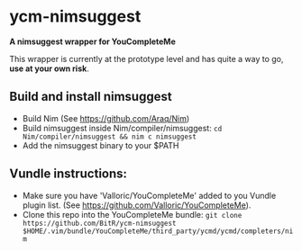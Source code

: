# ycm-nimsuggest
**A nimsuggest wrapper for YouCompleteMe**

This wrapper is currently at the prototype level and has quite a way to go, **use at your own risk**.

## Build and install nimsuggest
- Build Nim (See https://github.com/Araq/Nim)
- Build nimsuggest inside Nim/compiler/nimsuggest:
    `cd Nim/compiler/nimsuggest && nim c nimsuggest`
- Add the nimsuggest binary to your $PATH

## Vundle instructions:
- Make sure you have 'Valloric/YouCompleteMe' added to you Vundle plugin list. (See https://github.com/Valloric/YouCompleteMe).
- Clone this repo into the YouCompleteMe bundle:
    `git clone https://github.com/BitR/ycm-nimsuggest $HOME/.vim/bundle/YouCompleteMe/third_party/ycmd/ycmd/completers/nim`
